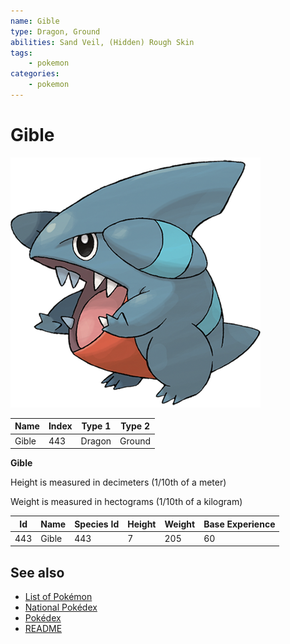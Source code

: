 ```yaml
---
name: Gible
type: Dragon, Ground
abilities: Sand Veil, (Hidden) Rough Skin
tags:
    - pokemon
categories:
    - pokemon
---
```


# Gible


![Gible](images/443.png)

| **Name** | **Index** | **Type 1** | **Type 2** |
|----|----|----|----|
| Gible | 443 | Dragon | Ground  |

**Gible** 


Height is measured in decimeters (1/10th of a meter)

Weight is measured in hectograms (1/10th of a kilogram)

| **Id** | **Name** | **Species Id** | **Height** | **Weight** | **Base Experience** |
|--------|----------|----------------|------------|------------|---------------------|
| 443 | Gible | 443 | 7 | 205 | 60 |


## See also

- [List of Pokémon](../pokemon.md)
- [National Pokédex](../national_pokedex.md)
- [Pokédex](../pokedex.md)
- [README](../README.md)
